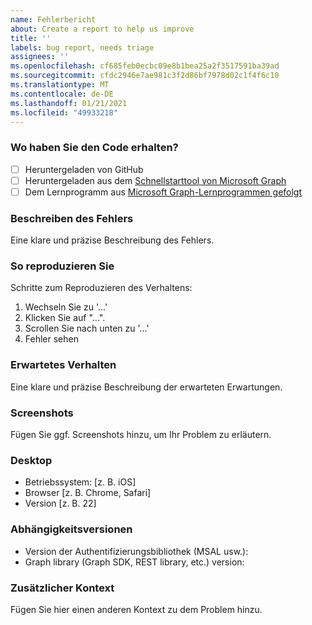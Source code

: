 ```yaml
---
name: Fehlerbericht
about: Create a report to help us improve
title: ''
labels: bug report, needs triage
assignees: ''
ms.openlocfilehash: cf685feb0ecbc09e8b1bea25a2f3517591ba39ad
ms.sourcegitcommit: cfdc2946e7ae981c3f2d86bf7978d02c1f4f6c10
ms.translationtype: MT
ms.contentlocale: de-DE
ms.lasthandoff: 01/21/2021
ms.locfileid: "49933218"
---
```

### <a name="where-did-you-get-the-code"></a>Wo haben Sie den Code erhalten?

- [ ] Heruntergeladen von GitHub
- [ ] Heruntergeladen aus dem [Schnellstarttool von Microsoft Graph](https://developer.microsoft.com/graph/quick-start)
- [ ] Dem Lernprogramm aus [Microsoft Graph-Lernprogrammen gefolgt](https://docs.microsoft.com/graph/tutorials)

### <a name="describe-the-bug"></a>Beschreiben des Fehlers

Eine klare und präzise Beschreibung des Fehlers.

### <a name="to-reproduce"></a>So reproduzieren Sie

Schritte zum Reproduzieren des Verhaltens:

1. Wechseln Sie zu '...'
1. Klicken Sie auf "...".
1. Scrollen Sie nach unten zu '...'
1. Fehler sehen

### <a name="expected-behavior"></a>Erwartetes Verhalten

Eine klare und präzise Beschreibung der erwarteten Erwartungen.

### <a name="screenshots"></a>Screenshots

Fügen Sie ggf. Screenshots hinzu, um Ihr Problem zu erläutern.

### <a name="desktop"></a>Desktop

- Betriebssystem: [z. B. iOS]
- Browser [z. B. Chrome, Safari]
- Version [z. B. 22]

### <a name="dependency-versions"></a>Abhängigkeitsversionen

- Version der Authentifizierungsbibliothek (MSAL usw.):
- Graph library (Graph SDK, REST library, etc.) version:

### <a name="additional-context"></a>Zusätzlicher Kontext

Fügen Sie hier einen anderen Kontext zu dem Problem hinzu.
